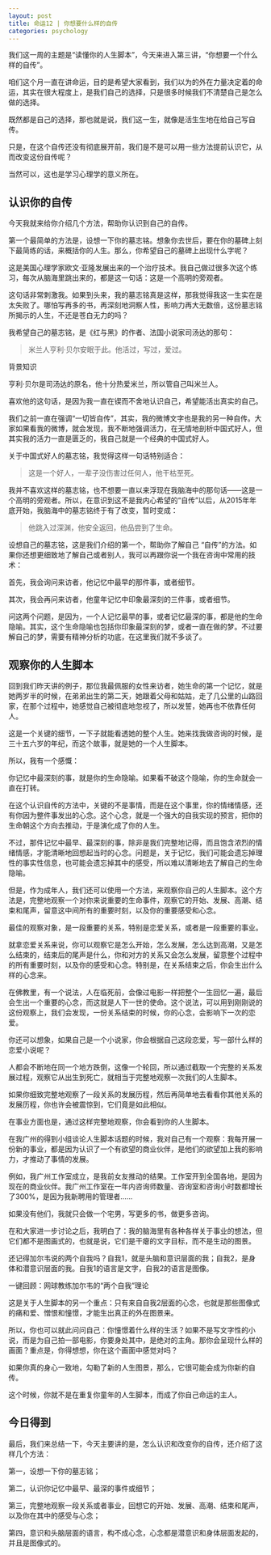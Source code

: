 ```yaml
---
layout: post
title: 命运12 | 你想要什么样的自传
categories: psychology
---
```


我们这一周的主题是“读懂你的人生脚本”，今天来进入第三讲，“你想要一个什么样的自传”。

咱们这个月一直在讲命运，目的是希望大家看到，我们以为的外在力量决定着的命运，其实在很大程度上，是我们自己的选择，只是很多时候我们不清楚自己是怎么做的选择。

既然都是自己的选择，那也就是说，我们这一生，就像是活生生地在给自己写自传。

只是，在这个自传还没有彻底展开前，我们是不是可以用一些方法提前认识它，从而改变这份自传呢？

当然可以，这也是学习心理学的意义所在。

## 认识你的自传

今天我就来给你介绍几个方法，帮助你认识到自己的自传。

第一个最简单的方法是，设想一下你的墓志铭。想象你去世后，要在你的墓碑上刻下最简练的话，来概括你的人生。那么，你希望自己的墓碑上出现什么字呢？

这是美国心理学家欧文·亚隆发展出来的一个治疗技术。我自己做过很多次这个练习，每次从脑海里跳出来的，都是这一句话：这是一个高明的旁观者。

这句话非常刺激我。如果到头来，我的墓志铭真是这样，那我觉得我这一生实在是太失败了。哪怕写再多的书，再深刻地洞察人性，影响力再大无数倍，这份墓志铭所揭示的人生，不还是苍白无力的吗？

我希望自己的墓志铭，是《红与黑》的作者、法国小说家司汤达的那句：

> 米兰人亨利·贝尔安眠于此。他活过，写过，爱过。

背景知识

亨利·贝尔是司汤达的原名，他十分热爱米兰，所以管自己叫米兰人。

喜欢他的这句话，是因为我一直在锲而不舍地认识自己，希望能活出真实的自己。

我们之前一直在强调“一切皆自传”，其实，我的微博文字也是我的另一种自传。大家如果看我的微博，就会发现，我不断地强调活力，在无情地剖析中国式好人，但其实我的活力一直是匮乏的，我自己就是一个经典的中国式好人。

关于中国式好人的墓志铭，我觉得这样一句话特别适合：

> 这是一个好人，一辈子没伤害过任何人，他干枯至死。

我并不喜欢这样的墓志铭，也不想要一直以来浮现在我脑海中的那句话——这是一个高明的旁观者。所以，在意识到这不是我内心希望的“自传”以后，从2015年年底开始，我脑海中的墓志铭终于有了改变，暂时变成：

> 他跳入过深渊，他安全返回，他品尝到了生命。

设想自己的墓志铭，这是我们介绍的第一个，帮助你了解自己 “自传”的方法。如果你还想更细致地了解自己或者别人，我可以再跟你说一个我在咨询中常用的技术：

首先，我会询问来访者，他记忆中最早的那件事，或者细节。

其次，我会再问来访者，他童年记忆中印象最深刻的三件事，或者细节。

问这两个问题，是因为，一个人记忆最早的事，或者记忆最深的事，都是他的生命隐喻。其实，这个生命隐喻也包括你印象最深刻的梦，或者一直在做的梦。不过要解自己的梦，需要有精神分析的功底，在这里我们就不多谈了。

## 观察你的人生脚本

回到我们昨天讲的例子，那位我最佩服的女性来访者，她生命的第一个记忆，就是她两岁半的时候，在弟弟出生的第二天，她跟着父母和姑姑，走了几公里的山路回家，在那个过程中，她感觉自己被彻底地忽视了，所以发誓，她再也不依靠任何人。

这是一个关键的细节，一下子就能看透她的整个人生。她来找我做咨询的时候，是三十五六岁的年纪，而这个故事，就是她的一个人生脚本。

所以，我有一个感慨：

你记忆中最深刻的事，就是你的生命隐喻。如果看不破这个隐喻，你的生命就会一直在打转。

在这个认识自传的方法中，关键的不是事情，而是在这个事里，你的情绪情感，还有你因为整件事发出的心念。这个心念，就是一个强大的自我实现的预言，把你的生命朝这个方向去推动，于是演化成了你的人生。

不过，那件记忆中最早、最深刻的事，除非是我们完整地记得，而且饱含浓烈的情绪情感，才能清晰地回想起当时的心念。问题是，关于记忆，我们可能会遗忘掉理性的事实性信息，也可能会遗忘掉其中的感受，所以难以清晰地去了解自己的生命隐喻。

但是，作为成年人，我们还可以使用一个方法，来观察你自己的人生脚本。这个方法是，完整地观察一个对你来说重要的生命事件，观察它的开始、发展、高潮、结束和尾声，留意这中间所有的重要时刻，以及你的重要感受和心念。

最佳的观察对象，是一段重要的关系，特别是恋爱关系，或者是一段重要的事业。

就拿恋爱关系来说，你可以观察它是怎么开始，怎么发展，怎么达到高潮，又是怎么结束的，结束后的尾声是什么，你和对方的关系又会怎么发展，留意整个过程中的所有重要时刻，以及你的感受和心念。特别是，在关系结束之后，你会生出什么样的心念来。

在佛教里，有一个说法，人在临死前，会像过电影一样把整个一生回忆一遍，最后会生出一个重要的心念，而这就是人下一世的使命。这个说法，可以用到刚刚说的这份观察上，我们会发现，一份关系结束的时候，你的心念，会影响下一次的恋爱。


你还可以想象，如果自己是一个小说家，你会根据自己这段恋爱，写一部什么样的恋爱小说呢？

人都会不断地在同一个地方跌倒，这像一个轮回，所以通过截取一个完整的关系发展过程，观察它从出生到死亡，就相当于完整地观察一次我们的人生脚本。

如果你细致完整地观察了一段关系的发展历程，然后再简单地去看看你其他关系的发展历程，你也许会被震惊到，它们竟是如此相似。

在事业方面也是，通过这样完整地观察，你会看到你的人生脚本。

在我广州的得到小组谈论人生脚本话题的时候，我对自己有一个观察：我每开展一份新的事业，都是因为认识了一个有欲望的商业伙伴，是他们的欲望加上我的影响力，才推动了事情的发展。

例如，我广州工作室成立，是我前女友推动的结果。工作室开到全国各地，是因为现在的商业伙伴。我广州工作室在一年内咨询师数量、咨询室和咨询小时数都增长了300%，是因为我新聘用的管理者……

如果没有他们，我就只会做一个宅男，写更多的书，做更多咨询。

在和大家进一步讨论之后，我明白了：我的脑海里有各种各样关于事业的想法，但它们都不是图画式的，也就是说，它们是干瘪的文字目标，而不是生动的图景。

还记得加尔韦说的两个自我吗？自我1，就是头脑和意识层面的我；自我2，是身体和潜意识层面的我。自我1的语言是文字，自我2的语言是图像。

一键回顾：网球教练加尔韦的“两个自我”理论

这是关于人生脚本的另一个重点：只有来自自我2层面的心念，也就是那些图像式的痛和爱、憎恨和憧憬，才能生出真正的外在图景来。

所以，你也可以就此问问自己：你憧憬着什么样的生活？如果不是写文字性的小说，而是为自己拍一部电影，你要身处其中，是绝对的主角。那你会呈现什么样的画面？重点是，你得想想，你在这个画面中感觉对吗？

如果你真的身心一致地，勾勒了新的人生图景，那么，它很可能会成为你新的自传。

这个时候，你就不是在重复你童年的人生脚本，而成了你自己命运的主人。

## 今日得到

最后，我们来总结一下，今天主要讲的是，怎么认识和改变你的自传，还介绍了这样几个方法：

第一，设想一下你的墓志铭；

第二，认识你记忆中最早、最深的事件或细节；

第三，完整地观察一段关系或者事业，回想它的开始、发展、高潮、结束和尾声，以及你在其中的感受与心念；

第四，意识和头脑层面的语言，构不成心念，心念都是潜意识和身体层面发起的，并且是图像式的。
